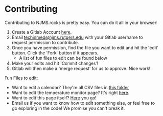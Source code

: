 # Contributing

Contributing to NJMS.rocks is pretty easy. You can do it all in your browser!

1. Create a Gitlab Account [here](https://gitlab.com/users/sign_in#register-pane).
2. Email techinmed@njms.rutgers.edu with your Gitlab username to request permission to contribute.
3. Once you have permission, find the file you want to edit and hit the 'edit' button. Click the 'Fork' button if it appears.
    - A list of fun files to edit can be found below
4. Make your edits and hit 'Commit changes'!
5. Gitlab will then make a 'merge request' for us to approve. Nice work!

Fun Files to edit:

 - Want to edit a calendar? They're all CSV files in [this folder](https://gitlab.com/njms-tech-in-med/njms-rocks/tree/master/webserver/calendars/calendars)
 - Want to edit the temperature monitor page? It's right [here](https://gitlab.com/njms-tech-in-med/njms-rocks/blob/master/webserver/lecture-hall-temperature.html).
 - Want to edit this page itself? [Here](https://gitlab.com/njms-tech-in-med/njms-rocks/blob/master/contributing.md) you go!
 - Email us if you want to know how to edit something else, or feel free to go exploring in the code! We promise you can't break it.